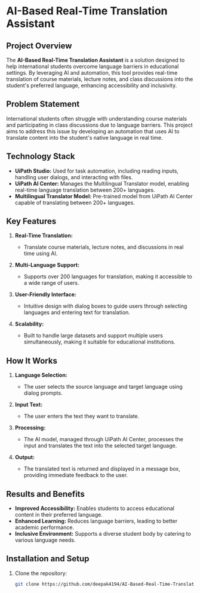 # AI-Based Real-Time Translation Assistant

## Project Overview

The **AI-Based Real-Time Translation Assistant** is a solution designed to help international students overcome language barriers in educational settings. By leveraging AI and automation, this tool provides real-time translation of course materials, lecture notes, and class discussions into the student's preferred language, enhancing accessibility and inclusivity.

## Problem Statement

International students often struggle with understanding course materials and participating in class discussions due to language barriers. This project aims to address this issue by developing an automation that uses AI to translate content into the student's native language in real time.

## Technology Stack

  - **UiPath Studio:** Used for task automation, including reading inputs, handling user dialogs, and interacting with files.
  - **UiPath AI Center:** Manages the Multilingual Translator model, enabling real-time language translation between 200+ languages.
  - **Multilingual Translator Model:** Pre-trained model from UiPath AI Center capable of translating between 200+ languages.

## Key Features

1. **Real-Time Translation:**
   - Translate course materials, lecture notes, and discussions in real time using AI.
   
2. **Multi-Language Support:**
   - Supports over 200 languages for translation, making it accessible to a wide range of users.
   
3. **User-Friendly Interface:**
   - Intuitive design with dialog boxes to guide users through selecting languages and entering text for translation.
   
4. **Scalability:**
   - Built to handle large datasets and support multiple users simultaneously, making it suitable for educational institutions.

## How It Works

1. **Language Selection:**
   - The user selects the source language and target language using dialog prompts.
   
2. **Input Text:**
   - The user enters the text they want to translate.
   
3. **Processing:**
   - The AI model, managed through UiPath AI Center, processes the input and translates the text into the selected target language.
   
4. **Output:**
   - The translated text is returned and displayed in a message box, providing immediate feedback to the user.

## Results and Benefits

- **Improved Accessibility:** Enables students to access educational content in their preferred language.
- **Enhanced Learning:** Reduces language barriers, leading to better academic performance.
- **Inclusive Environment:** Supports a diverse student body by catering to various language needs.

## Installation and Setup

1. Clone the repository:
   ```bash
   git clone https://github.com/deepak4194/AI-Based-Real-Time-Translation-Assistant.git
